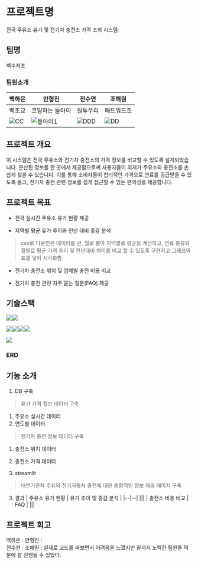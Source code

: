 # 프로젝트명
전국 주유소 유가 및 전기차 충전소 가격 조회 시스템

## 팀명
백수저조

### 팀원소개
| 백하은 | 안형진 | 전수연 | 조해원 | 
|--|--|--|--|
|백조교|코딩하는 돌아이|원투쑤리|해드워드조|
|![CC](https://github.com/user-attachments/assets/f3ccd5d7-c31a-4cf2-977c-5bb8891934c7)|![돌아이1](https://github.com/user-attachments/assets/409a43f3-6ad2-46ee-9127-9d1a63191547)|![DDD](https://github.com/user-attachments/assets/ea8c3b35-22af-4a66-accd-84cbc1206aaf)|![DD](https://github.com/user-attachments/assets/2d7b27e4-0ba7-4f04-b92e-397542ff2d20)


## 프로젝트 개요  
이 시스템은 전국 주유소와 전기차 충전소의 가격 정보를 비교할 수 있도록 설계되었습니다. 분산된 정보를 한 곳에서 제공함으로써 사용자들이 최저가 주유소와 충전소를 손쉽게 찾을 수 있습니다. 이를 통해 소비자들이 합리적인 가격으로 연료를 공급받을 수 있도록 돕고, 전기차 충전 관련 정보를 쉽게 접근할 수 있는 편의성을 제공합니다.

## 프로젝트 목표
- 전국 실시간 주유소 유가 현황 제공
> 
- 지역별 평균 유가 추이와 전년 대비 증감 분석
> csv로 다운받은 데이터를 년, 월로 뽑아 지역별로 평균을 계산하고, 연료 종류와 월별로 평균 가격 추이 및 전년대비 차이를 비교 할 수 있도록 구현하고 그래프와 표를 넣어 시각화함
- 전기차 충전소 위치 및 업체별 충전 비용 비교
> 
- 전기차 충전 관련 자주 묻는 질문(FAQ) 제공
> 

## 기술스택
<img src="https://img.shields.io/badge/git-F05032?style=for-the-badge&logo=git&logoColor=white"><img src="https://img.shields.io/badge/github-181717?style=for-the-badge&logo=github&logoColor=white">

<img src="https://img.shields.io/badge/mysql-4479A1?style=for-the-badge&logo=mysql&logoColor=white"><img src="https://img.shields.io/badge/python-3776AB?style=for-the-badge&logo=python&logoColor=white"><img src="https://img.shields.io/badge/pandas-150458?style=for-the-badge&logo=pandas&logoColor=white"><img src="https://img.shields.io/badge/selenium-43B02A?style=for-the-badge&logo=selenium&logoColor=white">

<img src="https://img.shields.io/badge/streamlit-FF4B4B?style=for-the-badge&logo=streamlit&logoColor=white">


### ERD

## 기능 소개
1. DB 구축
> 유가 가격 정보 데이터 구축
 1. 주유소 실시간 데이터
 2. 연도별 데이터
> 전기차 충전 정보 데이터 구축
 1. 충전소 위치 데이터 
 2. 충전소 가격 데이터

2. streamlit
> 내연기관차 주유와 전기자동차 충전에 대한 종합적인 정보 제공 페이지 구축

3. 결과
| 주유소 유가 현황 | 유가 추이 및 증감 분석 |
|--|--|
|||
| 충전소 비용 비교 | FAQ | 
|||

## 프로젝트 회고
백하은 : 
안형진 :  
전수현 : 
조해원 : 실제로 코드를 짜보면서 어려움을 느꼈지만 끝까지 노력한 팀원들 덕분에 잘 진행될 수 있었다.
